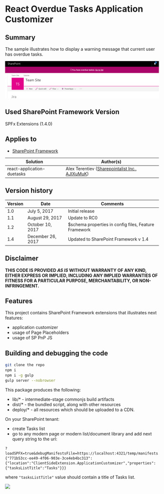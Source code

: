 # React Overdue Tasks Application Customizer

## Summary
The sample illustrates how to display a warning message that current user has overdue tasks.

![React Slider Field Customizer](./assets/app-customizer.png)

## Used SharePoint Framework Version 
SPFx Extensions (1.4.0)

## Applies to

* [SharePoint Framework](http://dev.office.com/sharepoint/docs/spfx/sharepoint-framework-overview)

Solution|Author(s)
--------|---------
react-application-duetasks | Alex Terentiev ([Sharepointalist Inc.](http://www.sharepointalist.com), [AJIXuMuK](https://github.com/AJIXuMuK))

## Version history

Version|Date|Comments
-------|----|--------
1.0|July 5, 2017|Initial release
1.1|August 29, 2017|Update to RC0
1.2|October 10, 2017|$schema properties in config files, Feature Framework
1.4|December 26, 2017|Updated to SharePoint Framework v 1.4

## Disclaimer
**THIS CODE IS PROVIDED *AS IS* WITHOUT WARRANTY OF ANY KIND, EITHER EXPRESS OR IMPLIED, INCLUDING ANY IMPLIED WARRANTIES OF FITNESS FOR A PARTICULAR PURPOSE, MERCHANTABILITY, OR NON-INFRINGEMENT.**

## Features
This project contains SharePoint Framework extensions that illustrates next features:
* application customizer
* usage of Page Placeholders
* usage of SP PnP JS

## Building and debugging the code

```bash
git clone the repo
npm i
npm i -g gulp
gulp server --nobrowser
```

This package produces the following:

* lib/* - intermediate-stage commonjs build artifacts
* dist/* - the bundled script, along with other resources
* deploy/* - all resources which should be uploaded to a CDN.

On your SharePoint tenant:

* create Tasks list
* go to any modern page or modern list/document library and add next query string to the url:
```
?loadSPFX=true&debugManifestsFile=https://localhost:4321/temp/manifests.js&customActions={"771b53cc-ee49-4f06-903e-3ce4eb4bc313":{"location":"ClientSideExtension.ApplicationCustomizer","properties":{"tasksListTitle":"Tasks"}}}
```
where ```"tasksListTitle"``` value should contain a title of Tasks list.

![](https://telemetry.sharepointpnp.com/sp-dev-fx-extensions/samples/react-application-duetasks)